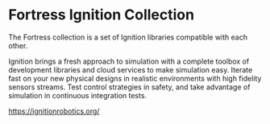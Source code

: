# Fortress Ignition Collection

The Fortress collection is a set of Ignition libraries compatible with
each other.

Ignition brings a fresh approach to simulation with a complete toolbox
of development libraries and cloud services to make simulation easy. Iterate
fast on your new physical designs in realistic environments with high fidelity
sensors streams. Test control strategies in safety, and take advantage of
simulation in continuous integration tests.

https://ignitionrobotics.org/
